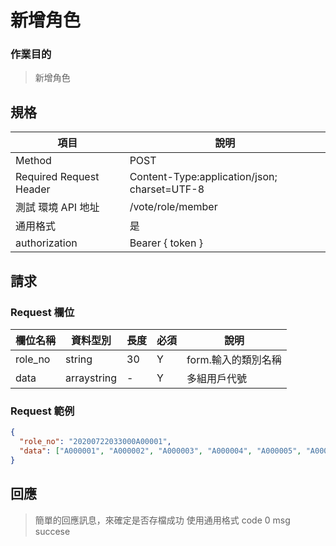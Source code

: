 # 新增角色

### 作業目的

> 新增角色

## 規格

| 項目                    | 說明                                         |
| ----------------------- | -------------------------------------------- |
| Method                  | POST                                         |
| Required Request Header | Content-Type:application/json; charset=UTF-8 |
| 測試 環境 API 地址      | /vote/role/member                            |
| 通用格式                | 是                                           |
| authorization           | Bearer { token }                             |

## 請求

### Request 欄位

| 欄位名稱 | 資料型別    | 長度 | 必須 | 說明                |
| -------- | ----------- | ---- | ---- | ------------------- |
| role_no  | string      | 30   | Y    | form.輸入的類別名稱 |
| data     | arraystring | -    | Y    | 多組用戶代號        |

### Request 範例

```json
{
  "role_no": "20200722033000A00001",
  "data": ["A000001", "A000002", "A000003", "A000004", "A000005", "A000006"]
}
```

## 回應

> 簡單的回應訊息，來確定是否存檔成功
> 使用通用格式 code 0 msg succese
